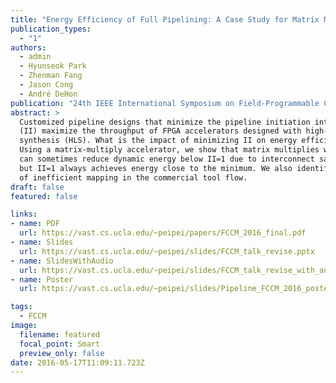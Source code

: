 ```yaml
---
title: "Energy Efficiency of Full Pipelining: A Case Study for Matrix Multiplication"
publication_types:
  - "1"
authors:
  - admin
  - Hyunseok Park
  - Zhenman Fang
  - Jason Cong
  - André DeHon
publication: "24th IEEE International Symposium on Field-Programmable Custom Computing Machines (IEEE FCCM '16), acceptance rate: 32/133 = 24%"
abstract: >
  Customized pipeline designs that minimize the pipeline initiation interval
  (II) maximize the throughput of FPGA accelerators designed with high-level
  synthesis (HLS). What is the impact of minimizing II on energy efficiency?
  Using a matrix-multiply accelerator, we show that matrix multiplies with II>1
  can sometimes reduce dynamic energy below II=1 due to interconnect savings,
  but II=1 always achieves energy close to the minimum. We also identify sources
  of inefficient mapping in the commercial tool flow.
draft: false
featured: false

links:
- name: PDF
  url: https://vast.cs.ucla.edu/~peipei/papers/FCCM_2016_final.pdf
- name: Slides
  url: https://vast.cs.ucla.edu/~peipei/slides/FCCM_talk_revise.pptx
- name: SlidesWithAudio
  url: https://vast.cs.ucla.edu/~peipei/slides/FCCM_talk_revise_with_audio.pptx
- name: Poster
  url: https://vast.cs.ucla.edu/~peipei/slides/Pipeline_FCCM_2016_poster.pdf

tags:
  - FCCM
image:
  filename: featured
  focal_point: Smart
  preview_only: false
date: 2016-05-17T11:09:11.723Z
---
```

